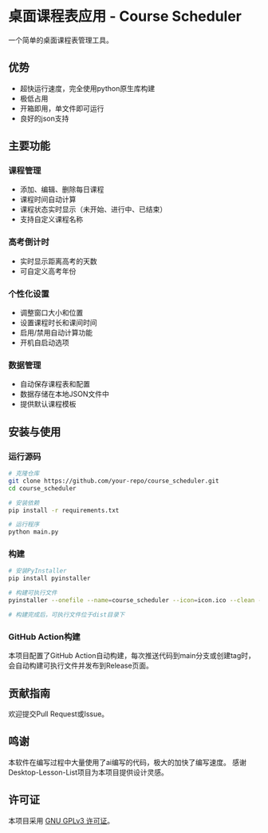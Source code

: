 # 桌面课程表应用 - Course Scheduler

一个简单的桌面课程表管理工具。

## 优势
- 超快运行速度，完全使用python原生库构建
- 极低占用
- 开箱即用，单文件即可运行
- 良好的json支持

## 主要功能

### 课程管理
- 添加、编辑、删除每日课程
- 课程时间自动计算
- 课程状态实时显示（未开始、进行中、已结束）
- 支持自定义课程名称

### 高考倒计时
- 实时显示距离高考的天数
- 可自定义高考年份

### 个性化设置
- 调整窗口大小和位置
- 设置课程时长和课间时间
- 启用/禁用自动计算功能
- 开机自启动选项

### 数据管理
- 自动保存课程表和配置
- 数据存储在本地JSON文件中
- 提供默认课程模板

## 安装与使用

### 运行源码
```bash
# 克隆仓库
git clone https://github.com/your-repo/course_scheduler.git
cd course_scheduler

# 安装依赖
pip install -r requirements.txt

# 运行程序
python main.py
```

### 构建
```bash
# 安装PyInstaller
pip install pyinstaller

# 构建可执行文件
pyinstaller --onefile --name=course_scheduler --icon=icon.ico --clean --noconfirm main.py

# 构建完成后，可执行文件位于dist目录下
```

### GitHub Action构建
本项目配置了GitHub Action自动构建，每次推送代码到main分支或创建tag时，会自动构建可执行文件并发布到Release页面。

## 贡献指南

欢迎提交Pull Request或Issue。

## 鸣谢

本软件在编写过程中大量使用了ai编写的代码，极大的加快了编写速度。
感谢Desktop-Lesson-List项目为本项目提供设计灵感。

## 许可证

本项目采用 [GNU GPLv3 许可证](LICENSE)。
